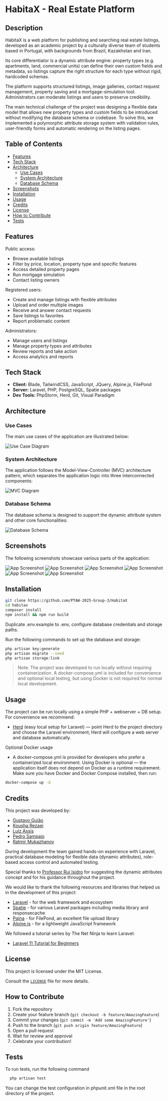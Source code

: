 # HabitaX - Real Estate Platform

## Description

HabitaX is a web platform for publishing and searching real estate listings, developed as an academic project by a culturally diverse team of students based in Portugal, with backgrounds from Brazil, Kazakhstan and Iran.

Its core differentiator is a dynamic attribute engine: property types (e.g. apartments, land, commercial units) can define their own custom fields and metadata, so listings capture the right structure for each type without rigid, hardcoded schemas.

The platform supports structured listings, image galleries, contact request management, property saving and a mortgage-simulation tool. Administrators can moderate listings and users to preserve credibility.

The main technical challenge of the project was designing a flexible data model that allows new property types and custom fields to be introduced without modifying the database schema or codebase. To solve this, we implemented a polymorphic attribute storage system with validation rules, user-friendly forms and automatic rendering on the listing pages.

## Table of Contents

- [Features](#features)
- [Tech Stack](#tech-stack)
- [Architecture](#architecture)
    - [Use Cases](#use-cases)
    - [System Architecture](#system-architecture)
    - [Database Schema](#database-schema)
- [Screenshots](#screenshots)
- [Installation](#installation)
- [Usage](#usage)
- [Credits](#credits)
- [License](#license)
- [How to Contribute](#how-to-contribute)
- [Tests](#tests)

## Features

Public access:
- Browse available listings
- Filter by price, location, property type and specific features
- Access detailed property pages
- Run mortgage simulation
- Contact listing owners

Registered users:
- Create and manage listings with flexible attributes
- Upload and order multiple images
- Receive and answer contact requests
- Save listings to favorites
- Report problematic content

Administrators:
- Manage users and listings
- Manage property types and attributes
- Review reports and take action
- Access analytics and reports


## Tech Stack

- **Client:** Blade, TailwindCSS, JavaScript, JQuery, Alpine.js, FilePond
- **Server:** Laravel, PHP, PostgreSQL, Spatie packages
- **Dev Tools:** PhpStorm, Herd, Git, Visual Paradigm

## Architecture

### Use Cases
The main use cases of the application are illustrated below:

![Use Case Diagram](docs/usecase.png)

### System Architecture
The application follows the Model-View-Controller (MVC) architecture pattern, which separates the application logic into three interconnected components:

![MVC Diagram](docs/mvc.png)

### Database Schema
The database schema is designed to support the dynamic attribute system and other core functionalities:

![Database Schema](docs/db_schema.jpg)

## Screenshots

The following screenshots showcase various parts of the application:

![App Screenshot](docs/screens/1%20home1.png)
![App Screenshot](docs/screens/2.png)
![App Screenshot](docs/screens/3.png)
![App Screenshot](docs/screens/4.png)
![App Screenshot](docs/screens/5%20atributos.png)
![App Screenshot](docs/screens/7%20tipos.png)

## Installation

```bash
git clone https://github.com/PTAW-2025-Group-3/HabitaX
cd habitax
composer install
npm install && npm run build
```

Duplicate .env.example to .env, configure database credentials and storage paths.

Run the following commands to set up the database and storage:

```bash
php artisan key:generate
php artisan migrate --seed
php artisan storage:link
```

> Note: The project was developed to run locally without requiring containerization. A docker-compose.yml is included for convenience and optional local testing, but using Docker is not required for normal local development.

## Usage

The project can be run locally using a simple PHP + webserver + DB setup. For convenience we recommend:

- [Herd](https://herd.dev/) (easy local setup for Laravel) — point Herd to the project directory and choose the Laravel environment; Herd will configure a web server and database automatically.

Optional Docker usage
- A docker-compose.yml is provided for developers who prefer a containerized local environment. Using Docker is optional — the application itself does not depend on Docker as a runtime requirement. Make sure you have Docker and Docker Compose installed, then run:

```bash
docker-compose up -d
```

## Credits

This project was developed by:

- [Gustavo Guião](https://github.com/gustavogiao)
- [Kousha Rezaei](https://github.com/Koi725)
- [Luíz Assis](https://github.com/NO0BMaster69)
- [Pedro Sampaio](https://github.com/PedroSampaio13)
- [Ratmir Mukazhanov](https://github.com/ratmir-mukazhanov)

During development the team gained hands-on experience with Laravel, practical database modeling for flexible data (dynamic attributes), role-based access control and automated testing.

Special thanks to [Professor Rui Isidro](https://www.linkedin.com/in/ruiisidro/) for suggesting the dynamic attributes concept and for his guidance throughout the project.

We would like to thank the following resources and libraries that helped us in the development of this project:
- [Laravel](https://laravel.com/) - for the web framework and ecosystem
- [Spatie](https://spatie.be/) - for various Laravel packages including media library and responsecache
- [Pqina](https://pqina.nl/) - for FilePond, an excellent file upload library
- [Alpine.js](https://alpinejs.dev/) - for a lightweight JavaScript framework

We followed a tutorial series by The Net Ninja to learn Laravel:
- [Laravel 11 Tutorial for Beginners](https://youtube.com/playlist?list=PL4cUxeGkcC9gF5Gez17eHcDIxrpVSBuVt&si=CG2-nhbvw0nYhXY7)

## License

This project is licensed under the MIT License.

Consult the [`LICENSE`](licence.txt) file for more details.

## How to Contribute

1. Fork the repository
2. Create your feature branch (`git checkout -b feature/AmazingFeature`)
3. Commit your changes (`git commit -m 'Add some AmazingFeature'`)
4. Push to the branch (`git push origin feature/AmazingFeature`)
5. Open a pull request
6. Wait for review and approval
7. Celebrate your contribution!

## Tests

To run tests, run the following command

```bash
  php artisan test
```

You can change the test configuration in phpunit.xml file in the root directory of the project.
